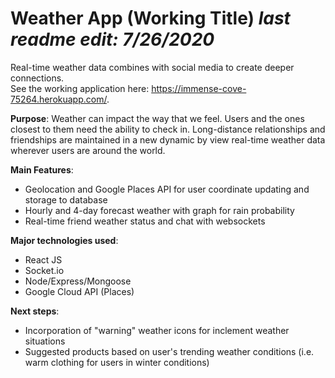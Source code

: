 # Weather App (Working Title) *last readme edit: 7/26/2020*

Real-time weather data combines with social media to create deeper connections.  
See the working application here: https://immense-cove-75264.herokuapp.com/.

**Purpose**:  Weather can impact the way that we feel.  Users and the ones closest to them need the ability to check in.  Long-distance relationships and friendships are maintained
in a new dynamic by view real-time weather data wherever users are around the world.  

**Main Features**: 
- Geolocation and Google Places API for user coordinate updating and storage to database
- Hourly and 4-day forecast weather with graph for rain probability
- Real-time friend weather status and chat with websockets

**Major technologies used**:  
- React JS
- Socket.io
- Node/Express/Mongoose
- Google Cloud API (Places)

**Next steps**:
- Incorporation of "warning" weather icons for inclement weather situations
- Suggested products based on user's trending weather conditions (i.e. warm clothing for users in winter conditions)
